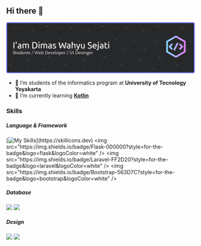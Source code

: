 ## Hi there 👋

![Dimas Wahyu Sejati](/img/header-banner.jpg)

<!--
**DimasWahyuSejati/dimaswahyusejati** is a ✨ _special_ ✨ repository because its `README.md` (this file) appears on your GitHub profile.

Here are some ideas to get you started:

- 🔭 I’m currently working on ...
- 🌱 I’m currently learning ...
- 👯 I’m looking to collaborate on ...
- 🤔 I’m looking for help with ...
- 💬 Ask me about ...
- 📫 How to reach me: ...
- 😄 Pronouns: ...
- ⚡ Fun fact: ...
-->

- 🏫 I’m students of the informatics program at **University of Tecnology Yoyakarta**
- 🌱 I’m currently learning [**Kotlin**](https://www.w3schools.com/kotlin/index.php)


### Skills
##### Language & Framework

[![My Skills](https://skillicons.dev/icons?i=python,php,html,css,)](https://skillicons.dev)
<img src="https://img.shields.io/badge/Flask-000000?style=for-the-badge&logo=flask&logoColor=white" /> <img src="https://img.shields.io/badge/Laravel-FF2D20?style=for-the-badge&logo=laravel&logoColor=white" /> <img src="https://img.shields.io/badge/Bootstrap-563D7C?style=for-the-badge&logo=bootstrap&logoColor=white" />


##### Database

<img src="https://img.shields.io/badge/MySQL-005C84?style=for-the-badge&logo=mysql&logoColor=white" /> <img src="https://img.shields.io/badge/MariaDB-003545?style=for-the-badge&logo=mariadb&logoColor=white" />

##### Design

<img src="https://img.shields.io/badge/Figma-F24E1E?style=for-the-badge&logo=figma&logoColor=white" /> <img src="https://img.shields.io/badge/Canva-%2300C4CC.svg?&style=for-the-badge&logo=Canva&logoColor=white" />



